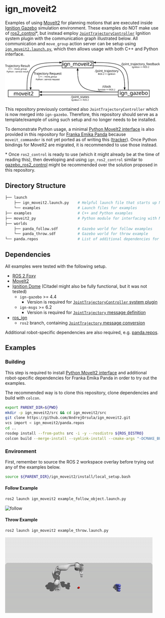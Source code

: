 # ign_moveit2

Examples of using [MoveIt2](https://moveit.ros.org) for planning motions that are executed inside [Ignition Gazebo](https://ignitionrobotics.org) simulation environment. These examples do NOT make use of [ros2_control](https://github.com/ros-controls/ros2_control)\*, but instead employ [`JointTrajectoryController`](https://github.com/ignitionrobotics/ign-gazebo/blob/ign-gazebo4/src/systems/joint_trajectory_controller/JointTrajectoryController.hh) Ignition system plugin with the communication graph illustrated below. All communication and `move_group` action server can be setup using [`ign_moveit2.launch.py`](launch/ign_moveit2.launch.py), which then allows usage with both C++ and Python interface.

![ign_moveit2_communication_scheme](_graphics/ign_moveit2_communication.svg)

This repository previously contained also `JointTrajectoryController` which is now merged into `ign-gazebo`. Therefore, this repository should serve as a template/example of using such setup and no longer needs to be installed.

To demonstrate Python usage, a minimal [Python MoveIt2 interface](moveit2_py/moveit2.py) is also provided in this repository for [Franka Emika Panda](https://github.com/AndrejOrsula/panda_ign.git) because `moveit_commander` is not yet ported as of writing this ([tracker](https://github.com/ros-planning/moveit2/issues/314)). Once Python bindings for MoveIt2 are migrated, it is recommended to use those instead.

\* Once `ros2_control` is ready to use (which it might already be at the time of reading this), then developing and using `ign_ros2_control` similar to [gazebo_ros2_control](https://github.com/ros-simulation/gazebo_ros2_control) might be recommended over the solution proposed in this repository.

## Directory Structure

```bash
├── launch
    ├── ign_moveit2.launch.py    # Helpful launch file that starts up MoveIt2 move_group action server and bridges between ROS 2 and Ignition
    └── examples                 # Launch files for examples
├── examples                     # C++ and Python examples
├── moveit2_py                   # Python module for interfacing with MoveIt2 (temporary substitute for moveit_commander)
├── worlds
    ├── panda_follow.sdf         # Gazebo world for follow examples
    └── panda_throw.sdf          # Gazebo world for throw example
└── panda.repos                  # List of additional dependencies for `Franka Emika Panda`
```

## Dependencies

All examples were tested with the following setup.

- [ROS 2 Foxy](https://index.ros.org/doc/ros2/Installation/Foxy)
- [MoveIt2](https://moveit.ros.org/install-moveit2/source)
- [Ignition Dome](https://ignitionrobotics.org/docs/dome/install) (Citadel might also be fully functional, but it was not tested)
  - `ign-gazebo` >= 4.4
    - Version is required for [`JointTrajectoryController` system plugin](https://github.com/ignitionrobotics/ign-gazebo/commit/14cc8370f052bf5139018d472914491cf6fef3a4)
  - `ign-msgs` >= 6.2
    - Version is required for [`JointTrajectory` message definition](https://github.com/ignitionrobotics/ign-msgs/commit/f53e57e4bf681e5e44d1379d4954efe91fe07a8f)
- [ros_ign](https://github.com/ignitionrobotics/ros_ign/tree/ros2)
  - `ros2` branch, containing [`JointTrajectory` message conversion](https://github.com/ignitionrobotics/ros_ign/commit/a4bc25fde117f9ce7279c83dc419bfb0eb3983b9)

Additional robot-specific dependencies are also required, e.g. [panda.repos](panda.repos).

## Examples

### Building

This step is required to install [Python MoveIt2 interface](moveit2_py/moveit2.py) and additional robot-specific dependencies for Franka Emika Panda in order to try out the examples.

The recommended way is to clone this repository, clone dependencies and build with `colcon`.

```bash
export PARENT_DIR=${PWD}
mkdir -p ign_moveit2/src && cd ign_moveit2/src
git clone https://github.com/AndrejOrsula/ign_moveit2.git
vcs import < ign_moveit2/panda.repos
cd ..
rosdep install --from-paths src -i -y --rosdistro ${ROS_DISTRO}
colcon build --merge-install --symlink-install --cmake-args "-DCMAKE_BUILD_TYPE=Release"
```

### Environment

First, remember to source the ROS 2 workspace overlay before trying out any of the examples below.

```bash
source ${PARENT_DIR}/ign_moveit2/install/local_setup.bash
```

#### Follow Example

```bash
ros2 launch ign_moveit2 example_follow_object.launch.py
```

![follow](_graphics/ign_moveit2_follow.gif)

#### Throw Example

```bash
ros2 launch ign_moveit2 example_throw.launch.py
```

![throw](_graphics/ign_moveit2_throw.gif)
